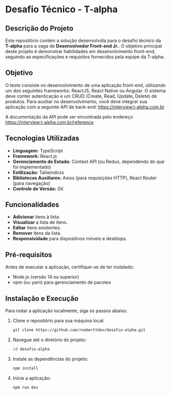 # Desafio Técnico - T-alpha

## Descrição do Projeto

Este repositório contém a solução desenvolvida para o desafio técnico da **T-alpha** para a vaga de **Desenvolvedor Front-end Jr.**. O objetivo principal deste projeto é demonstrar habilidades em desenvolvimento front-end, seguindo as especificações e requisitos fornecidos pela equipe da T-alpha.

## Objetivo

O teste consiste no desenvolvimento de uma aplicação front-end, utilizando um dos seguintes frameworks: ReactJS, React Native ou Angular. O sistema deve conter autenticação e um CRUD (Create, Read, Update, Delete) de produtos. Para auxiliar no desenvolvimento, você deve integrar sua aplicação com a seguinte API de back-end: https://interview.t-alpha.com.br

A documentação da API pode ser encontrada pelo endereço https://interview.t-alpha.com.br/reference

## Tecnologias Utilizadas

- **Linguagem:** TypeScript
- **Framework:** React.js
- **Gerenciamento de Estado:** Context API (ou Redux, dependendo do que foi implementado)
- **Estilização:** Tailwindcss
- **Bibliotecas Auxiliares:** Axios (para requisições HTTP), React Router (para navegação)
- **Controle de Versão:** Git

## Funcionalidades

- **Adicionar** itens à lista.
- **Visualizar** a lista de itens.
- **Editar** itens existentes.
- **Remover** itens da lista.
- **Responsividade** para dispositivos móveis e desktops.

## Pré-requisitos

Antes de executar a aplicação, certifique-se de ter instalado:

- Node.js (versão 14 ou superior)
- npm (ou yarn) para gerenciamento de pacotes

## Instalação e Execução

Para rodar a aplicação localmente, siga os passos abaixo:

1. Clone o repositório para sua máquina local:

   ```bash
   git clone https://github.com/rooberttdev/desafio-alpha.git

2. Navegue até o diretório do projeto:  
    ```bash 
    cd desafio-alpha
3. Instale as dependências do projeto:
    ```bash 
    npm install
4. Inicie a aplicação:
    ```bash 
    npm run dev 